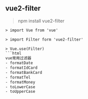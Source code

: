 ## vue2-filter 
> npm install vue2-filter 
```html
> import Vue from 'vue'

> import Filter form 'vue2-filter'

> Vue.use(Filter)
```html
vue常用过滤器
- formatDate
- formatIdCard
- formatBankCard
- formatTel
- formatMoney
- toLowerCase
- toUpperCase
